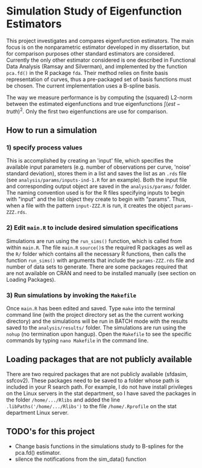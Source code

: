 Simulation Study of Eigenfunction Estimators
============================================

This project investigates and compares eigenfunction estimators. The main focus is on the nonparametric estimator developed in my dissertation, but for comparison purposes other standard estimators are considered. Currently the only other estimator considered is one described in Functional Data Analysis (Ramsay and Silverman), and implemented by the function `pca.fd()` in the R package `fda`. Their method relies on finite basis representation of curves, thus a pre-packaged set of basis functions must be chosen. The current implementation uses a B-spline basis.

The way we measure performance is by computing the (squared) L2-norm between the estimated eigenfunctions and true eigenfunctions $\int(est-truth)^2$. Only the first two eigenfunctions are use for comparison. 

How to run a simulation
-----------------------------
### 1) specify process values 

This is accomplished by creating an 'input' file, which specifies the available input parameters (e.g. number of observations per curve, 'noise' standard deviation), stores them in a list and saves the list as an `.rds` file (see `analysis/params/inputs-ind-1.R` for an example). Both the input file and corresponding output object are saved in the `analysis/params/` folder. The naming convention used is for the R files specifying inputs to begin with "input" and the list object they create to begin with "params". Thus, when a file with the pattern `input-ZZZ.R` is run, it creates the object `params-ZZZ.rds`.

### 2) Edit `main.R` to include desired simulation specifications

Simulations are run using the `run_sims()` function, which is called from within `main.R`. The file `main.R` `source()`s the required R packages as well as the `R/` folder which contains all the necessary R functions, then calls the function `run_sims()` with arguments that include the `params-ZZZ.rds` file and number of data sets to generate. There are some packages required that are not available on CRAN and need to be installed manually (see section on Loading Packages).

### 3) Run simulations by invoking the `Makefile`

Once `main.R` has been edited and saved. Type `make` into the terminal command line (with the project directory set as the the current working directory) and the simulations will be run in BATCH mode with the results saved to the `analysis/results/` folder. The simulations are run using the `nohup` (no termination upon hangup). Open the `Makefile` to see the specific commands by typing `nano Makefile` in the command line.

Loading packages that are not publicly available
-----------------------------
There are two required packages that are not publicly available (sfdasim, ssfcov2). These packages need to be saved to a folder whose path is included in your R search path. For example, I do not have install privileges on the Linux servers in the stat department, so I have saved the packages in the folder `/home/.../Rlibs` and added the line `.libPaths('/home/.../Rlibs')` to the file `/home/.Rprofile` on the stat department Linux server. 

TODO's for this project
----------------------------------

- Change basis functions in the simulations study to B-splines for the pca.fd() estimator. 
- silence the notifications from the sim_data() function





